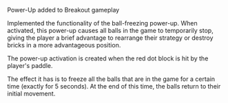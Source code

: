 Power-Up added to Breakout gameplay

Implemented the functionality of the ball-freezing power-up. When activated, this power-up causes all balls in the game to temporarily stop, giving the player a brief advantage to rearrange their strategy or destroy bricks in a more advantageous position.

The power-up activation is created when the red dot block is hit by the player's paddle.

The effect it has is to freeze all the balls that are in the game for a certain time (exactly for 5 seconds). At the end of this time, the balls return to their initial movement.

